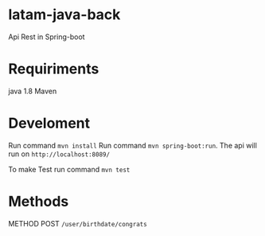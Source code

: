 # latam-java-back

Api Rest in Spring-boot

# Requiriments

java 1.8 
Maven

# Develoment

Run command `mvn install`
Run command `mvn spring-boot:run`. The api will run on `http://localhost:8089/`

To make Test run command `mvn test`

# Methods

METHOD POST `/user/birthdate/congrats`

